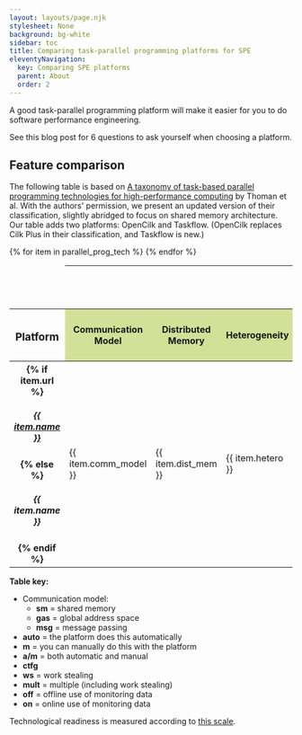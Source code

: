 ```yaml
---
layout: layouts/page.njk
stylesheet: None
background: bg-white
sidebar: toc
title: Comparing task-parallel programming platforms for SPE
eleventyNavigation:
  key: Comparing SPE platforms
  parent: About
  order: 2
---
```


A good task-parallel programming platform will make it easier for you to do software performance engineering.

See this blog post for 6 questions to ask yourself when choosing a platform.


## Feature comparison


The following table is based on [A taxonomy of task-based parallel programming technologies for high-performance computing](https://link.springer.com/article/10.1007/s11227-018-2238-4) by Thoman et al. With the authors' permission, we present an updated version of their classification, slightly abridged to focus on shared memory architecture. Our table adds two platforms: OpenCilk and Taskflow. (OpenCilk replaces Cilk Plus in their classification, and Taskflow is new.)


<table class="table table-responsive table-bordered table-striped">
  <thead>
    <tr>
      <td scope="col"></td>
      <th scope="col" colspan="12" style="background-color: var(--pst-color-surface);"><h3>API Features</h3></th>
      <th scope="col" colspan="3"><h3>Runtime</h3></th>
    <tr>
    <tr>
      <th scope="col"><h3>Platform</h3></th>
      <th scope="col" style="background: rgba(145, 179, 0, 0.4); writing-mode: sideways-lr;"><h4>Communication Model</h4></th>
      <th scope="col" style="background: rgba(145, 179, 0, 0.4); writing-mode: sideways-lr;"><h4>Distributed Memory</h4></th>
      <th scope="col" style="background: rgba(145, 179, 0, 0.4); writing-mode: sideways-lr;"><h4>Heterogeneity</h4></th>
      <th scope="col" style="background: rgba(244, 69, 0, 0.3); writing-mode: sideways-lr;"><h4>Graph Structure</h4></th>
      <th scope="col" style="background: rgba(244, 69, 0, 0.3); writing-mode: sideways-lr;"><h4>Task Partitioning</h4></th>
      <th scope="col" style="background: rgba(244, 69, 0, 0.3); writing-mode: sideways-lr;"><h4>Result Handling</h4></th>
      <th scope="col" style="background: rgba(4, 48, 100, 0.3); writing-mode: sideways-lr;"><h4>Worker Management</h4></th>
      <th scope="col" style="background: rgba(4, 48, 100, 0.3); writing-mode: sideways-lr;"><h4>Resilience Management</h4></th>
      <th scope="col" style="background: rgba(4, 48, 100, 0.3); writing-mode: sideways-lr;"><h4>Work Mapping</h4></th>
      <th scope="col" style="background: rgba(4, 48, 100, 0.3); writing-mode: sideways-lr;"><h4>Synchronization</h4></th>
      <th scope="col" style="background-color: var(--pst-color-on-surface); writing-mode: sideways-lr;"><h4>Technological Readiness</h4></th>
      <th scope="col" style="background-color: var(--pst-color-on-surface); writing-mode: sideways-lr;"><h4>Implementation Type</h4></th>
      <!-- <th scope="col" style="background: rgba(145, 179, 0, 0.4); writing-mode: sideways-lr;"><h4>Target Architecture</h4></th> -->
      <th scope="col" style="background: rgba(244, 69, 0, 0.3); writing-mode: sideways-lr;"><h4>Data Distribution</h4></th>
      <th scope="col" style="background: rgba(4, 48, 100, 0.3); writing-mode: sideways-lr;"><h4>Scheduling Methods (sm)</h4></th>
      <th scope="col" style="background-color: var(--pst-color-on-surface); writing-mode: sideways-lr;"><h4>Performance Monitoring</h4></th>
    </tr>
  </thead>
{% for item in parallel_prog_tech %}
  <tr>
    <th scope="row">{% if item.url %}<h5><a href="{{ item.url }}">{{ item.name }}</a></h5>{% else %}<h5>{{ item.name }}</h5>{% endif %}</th>
    <td><p>{{ item.comm_model }}</p></td>
    <td><p>{{ item.dist_mem }}</p></td>
    <td><p>{{ item.hetero }}</p></td>
    <td><p>{{ item.graph }}</p></td>
    <td><p>{{ item.task_part }}</p></td>
    <td><p>{{ item.result_hand }}</p></td>
    <td><p>{{ item.worker_mgmt }}</p></td>
    <td><p>{{ item.resilience }}</p></td>
    <td><p>{{ item.work_map }}</p></td>
    <td><p>{{ item.synchro }}</p></td>
    <td><p class="mx-2">{{ item.tech_ready }}</p></td>
    <td><p>{{ item.imp_type }}</p></td>
    <!-- <td><p>{{ item.target_arch }}</p></td> -->
    <td><p>{{ item.data_dist }}</p></td>
    <td><p>{{ item.scheduling }}</p></td>
    <td><p>{{ item.perf_mon }}</p></td>
  </tr>
{% endfor %}
</table>

**Table key:**
* Communication model: 
  - **sm** =  shared memory
  - **gas** = global address space
  - **msg** = message passing
* **auto** = the platform does this automatically
* **m** = you can manually do this with the platform
* **a/m** = both automatic and manual
* **ctfg**
* **ws** = work stealing
* **mult** = multiple (including work stealing)
* **off** = offline use of monitoring data
* **on** = online use of monitoring data

Technological readiness is measured according to [this scale](https://en.wikipedia.org/wiki/Technology_readiness_level).